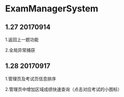 # ExamManagerSystem
## 1.27 20170914
  1.返回上一题功能
  
  2.全局异常捕获
## 1.28 20170917
  1.管理页及考试页信息排序
  
  2.管理页中增加区域成绩快速查询（点击对应考试的小图标）
  
